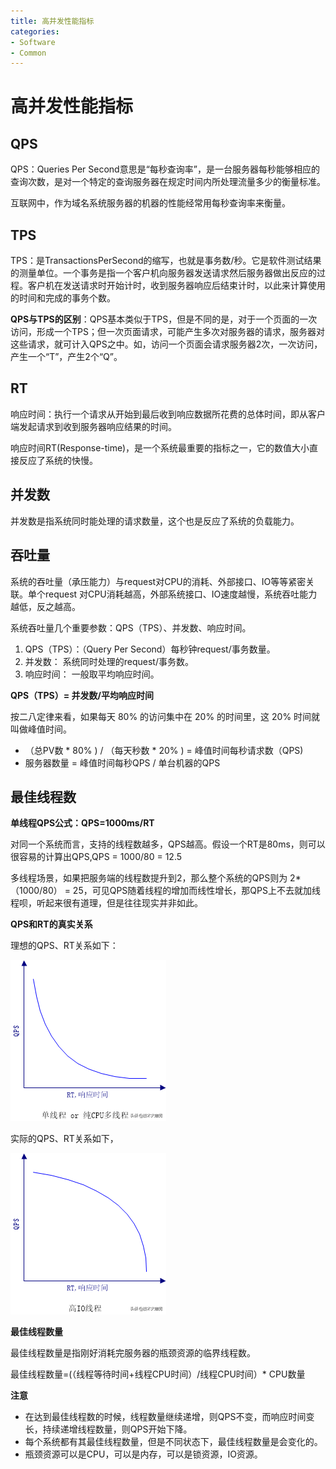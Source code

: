 ```yaml
---
title: 高并发性能指标
categories:
- Software
- Common
---
```

# 高并发性能指标

## QPS

QPS：Queries Per Second意思是“每秒查询率”，是一台服务器每秒能够相应的查询次数，是对一个特定的查询服务器在规定时间内所处理流量多少的衡量标准。

互联网中，作为域名系统服务器的机器的性能经常用每秒查询率来衡量。

## TPS

TPS：是TransactionsPerSecond的缩写，也就是事务数/秒。它是软件测试结果的测量单位。一个事务是指一个客户机向服务器发送请求然后服务器做出反应的过程。客户机在发送请求时开始计时，收到服务器响应后结束计时，以此来计算使用的时间和完成的事务个数。

**QPS与TPS的区别**：QPS基本类似于TPS，但是不同的是，对于一个页面的一次访问，形成一个TPS；但一次页面请求，可能产生多次对服务器的请求，服务器对这些请求，就可计入QPS之中。如，访问一个页面会请求服务器2次，一次访问，产生一个“T”，产生2个“Q”。

## RT

响应时间：执行一个请求从开始到最后收到响应数据所花费的总体时间，即从客户端发起请求到收到服务器响应结果的时间。

响应时间RT(Response-time)，是一个系统最重要的指标之一，它的数值大小直接反应了系统的快慢。

## 并发数

并发数是指系统同时能处理的请求数量，这个也是反应了系统的负载能力。

## 吞吐量

系统的吞吐量（承压能力）与request对CPU的消耗、外部接口、IO等等紧密关联。单个request 对CPU消耗越高，外部系统接口、IO速度越慢，系统吞吐能力越低，反之越高。

系统吞吐量几个重要参数：QPS（TPS）、并发数、响应时间。

1. QPS（TPS）：（Query Per Second）每秒钟request/事务数量。
2. 并发数： 系统同时处理的request/事务数。
3. 响应时间： 一般取平均响应时间。

**QPS（TPS）= 并发数/平均响应时间**

按二八定律来看，如果每天 80% 的访问集中在 20% 的时间里，这 20% 时间就叫做峰值时间。

- （总PV数 * 80% ) / （每天秒数 * 20% ) = 峰值时间每秒请求数（QPS)
- 服务器数量 = 峰值时间每秒QPS / 单台机器的QPS 

## 最佳线程数

**单线程QPS公式：QPS=1000ms/RT** 

对同一个系统而言，支持的线程数越多，QPS越高。假设一个RT是80ms，则可以很容易的计算出QPS,QPS = 1000/80 = 12.5 

多线程场景，如果把服务端的线程数提升到2，那么整个系统的QPS则为 2*（1000/80） = 25，可见QPS随着线程的增加而线性增长，那QPS上不去就加线程呗，听起来很有道理，但是往往现实并非如此。

**QPS和RT的真实关系**

理想的QPS、RT关系如下：

![一文搞懂高并发性能指标：QPS、TPS、RT、吞吐量](https://raw.githubusercontent.com/LuShan123888/Files/main/Pictures/6b411ccdde024a14a9cd517796c2113b.png)



实际的QPS、RT关系如下，

![一文搞懂高并发性能指标：QPS、TPS、RT、吞吐量](https://raw.githubusercontent.com/LuShan123888/Files/main/Pictures/5d9a413974304b2b81ef1d5fdbec41b0.png)

**最佳线程数量** 

最佳线程数量是指刚好消耗完服务器的瓶颈资源的临界线程数。

最佳线程数量=(（线程等待时间+线程CPU时间）/线程CPU时间）* CPU数量 

**注意**

- 在达到最佳线程数的时候，线程数量继续递增，则QPS不变，而响应时间变长，持续递增线程数量，则QPS开始下降。
- 每个系统都有其最佳线程数量，但是不同状态下，最佳线程数量是会变化的。
- 瓶颈资源可以是CPU，可以是内存，可以是锁资源，IO资源。